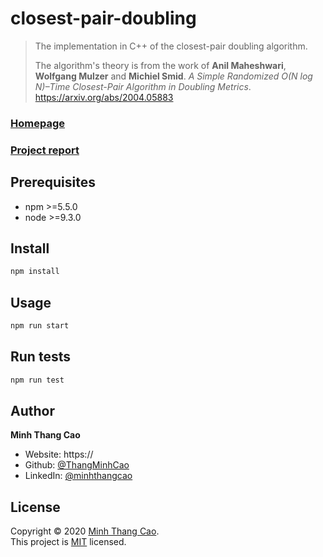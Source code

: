 # closest-pair-doubling

> The implementation in C++ of the closest-pair doubling algorithm.
> > 
> The algorithm's theory is from the work of **Anil Maheshwari**, **Wolfgang Mulzer** and **Michiel Smid**.
*A Simple Randomized O(N log N)–Time Closest-Pair Algorithm in Doubling Metrics*.
https://arxiv.org/abs/2004.05883

### [Homepage](https://github.com/ThangMinhCao/closestpairdoubling)

### [Project report](https://github.com/ThangMinhCao/closestpairdoubling/blob/master/report/report/Project_Report.pdf)

## Prerequisites

- npm >=5.5.0
- node >=9.3.0

## Install

```sh
npm install
```

## Usage

```sh
npm run start
```

## Run tests

```sh
npm run test
```

## Author

**Minh Thang Cao**

* Website: https://
* Github: [@ThangMinhCao](https://github.com/ThangMinhCao)
* LinkedIn: [@minhthangcao](https://linkedin.com/in/minhthangcao)

## License

Copyright © 2020 [Minh Thang Cao](https://github.com/ThangMinhCao).<br />
This project is [MIT](https://github.com/ThangMinhCao/closestpairdoubling/blob/master/LICENSE) licensed.
